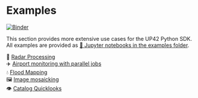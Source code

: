# Examples

[![Binder](https://mybinder.org/badge_logo.svg)](https://mybinder.org/v2/gh/up42/up42-py/master?filepath=examples)

This section provides more extensive use cases for the UP42 Python SDK. 
All examples are provided as [:orange_book: Jupyter notebooks in the examples folder](https://github.com/up42/up42-py/tree/master/examples). 

:satellite: [Radar Processing](https://up42.github.io/up42-py/examples/radar_processing_1/)  
:airplane: [Airport monitoring with parallel jobs](https://up42.github.io/up42-py/examples/airports-parallel/)   
:droplet: [Flood Mapping](https://up42.github.io/up42-py/examples/flood_mapping/)  
🖼️ [Image mosaicking](https://github.com/up42/mosaicking)  
:eye: [Catalog Quicklooks](https://up42.github.io/up42-py/examples/map-quicklooks/)  

